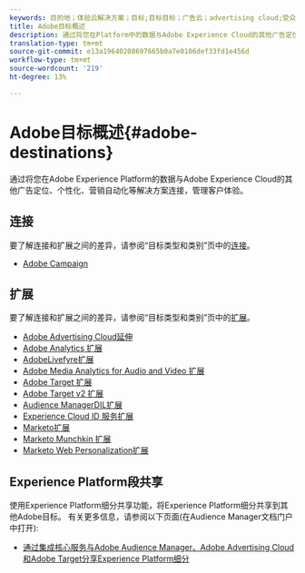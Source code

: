 ```yaml
---
keywords: 目的地；体验云解决方案；目标;目标目标；广告云；advertising cloud;受众经理；adobe目标目标；目标;受众管理器目标；
title: Adobe目标概述
description: 通过将您在Platform中的数据与Adobe Experience Cloud的其他广告定位、个性化、营销自动化等解决方案相连，管理客户体验
translation-type: tm+mt
source-git-commit: e13a19640208697665b0a7e0106def33fd1e456d
workflow-type: tm+mt
source-wordcount: '219'
ht-degree: 13%

---
```



# Adobe目标概述{#adobe-destinations}

通过将您在Adobe Experience Platform的数据与Adobe Experience Cloud的其他广告定位、个性化、营销自动化等解决方案连接，管理客户体验。

## 连接

要了解连接和扩展之间的差异，请参阅“目标类型和类别”页中的[连接](../../destination-types.md#connections)。

- [Adobe Campaign](../email-marketing/adobe-campaign.md)

## 扩展

要了解连接和扩展之间的差异，请参阅“目标类型和类别”页中的[扩展](../../destination-types.md#extensions)。

- [Adobe Advertising Cloud延伸](../advertising/adobe-advertising-cloud.md)
- [Adobe Analytics 扩展](../analytics/adobe-analytics.md)
- [AdobeLivefyre扩展](../social/adobe-livefyre.md)
- [Adobe Media Analytics for Audio and Video 扩展](../analytics/adobe-video-analytics.md)
- [Adobe Target 扩展](../personalization/adobe-target.md)
- [Adobe Target v2 扩展](../personalization/adobe-target-v2.md)
- [Audience ManagerDIL扩展](../data-management/aam-dil-extension.md)
- [Experience Cloud ID 服务扩展](../personalization/adobe-ecid.md)
- [Marketo扩展](../email/marketo.md)
- [Marketo Munchkin 扩展](../email/marketo-munchkin.md)
- [Marketo Web Personalization扩展](../personalization/marketo-web-personalization.md)

## Experience Platform段共享

使用Experience Platform细分共享功能，将Experience Platform细分共享到其他Adobe目标。 有关更多信息，请参阅以下页面(在Audience Manager文档门户中打开):

- [通过集成核心服务与Adobe Audience Manager、Adobe Advertising Cloud和Adobe Target分享Experience Platform细分](https://experienceleague.adobe.com/docs/audience-manager/user-guide/implementation-integration-guides/integration-experience-platform/aam-aep-audience-sharing.html)